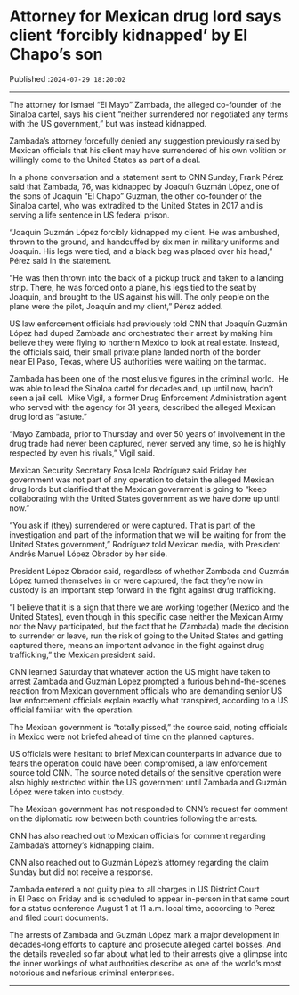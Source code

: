 # Attorney for Mexican drug lord says client ‘forcibly kidnapped’ by El Chapo’s son

Published :`2024-07-29 18:20:02`

---

The attorney for Ismael “El Mayo” Zambada, the alleged co-founder of the Sinaloa cartel, says his client “neither surrendered nor negotiated any terms with the US government,” but was instead kidnapped.

Zambada’s attorney forcefully denied any suggestion previously raised by Mexican officials that his client may have surrendered of his own volition or willingly come to the United States as part of a deal.

In a phone conversation and a statement sent to CNN Sunday, Frank Pérez said that Zambada, 76, was kidnapped by Joaquín Guzmán López, one of the sons of Joaquín “El Chapo” Guzmán, the other co-founder of the Sinaloa cartel, who was extradited to the United States in 2017 and is serving a life sentence in US federal prison.

“Joaquín Guzmán López forcibly kidnapped my client. He was ambushed, thrown to the ground, and handcuffed by six men in military uniforms and Joaquin. His legs were tied, and a black bag was placed over his head,” Pérez said in the statement.

“He was then thrown into the back of a pickup truck and taken to a landing strip. There, he was forced onto a plane, his legs tied to the seat by Joaquin, and brought to the US against his will. The only people on the plane were the pilot, Joaquín and my client,” Pérez added.

US law enforcement officials had previously told CNN that Joaquín Guzmán López had duped Zambada and orchestrated their arrest by making him believe they were flying to northern Mexico to look at real estate. Instead, the officials said, their small private plane landed north of the border near El Paso, Texas, where US authorities were waiting on the tarmac.

Zambada has been one of the most elusive figures in the criminal world.  He was able to lead the Sinaloa cartel for decades and, up until now, hadn’t seen a jail cell.  Mike Vigil, a former Drug Enforcement Administration agent who served with the agency for 31 years, described the alleged Mexican drug lord as “astute.”

“Mayo Zambada, prior to Thursday and over 50 years of involvement in the drug trade had never been captured, never served any time, so he is highly respected by even his rivals,” Vigil said.

Mexican Security Secretary Rosa Icela Rodríguez said Friday her government was not part of any operation to detain the alleged Mexican drug lords but clarified that the Mexican government is going to “keep collaborating with the United States government as we have done up until now.”

“You ask if (they) surrendered or were captured. That is part of the investigation and part of the information that we will be waiting for from the United States government,” Rodríguez told Mexican media, with President Andrés Manuel López Obrador by her side.

President López Obrador said, regardless of whether Zambada and Guzmán López turned themselves in or were captured, the fact they’re now in custody is an important step forward in the fight against drug trafficking.

“I believe that it is a sign that there we are working together (Mexico and the United States), even though in this specific case neither the Mexican Army nor the Navy participated, but the fact that he (Zambada) made the decision to surrender or leave, run the risk of going to the United States and getting captured there, means an important advance in the fight against drug trafficking,” the Mexican president said.

CNN learned Saturday that whatever action the US might have taken to arrest Zambada and Guzmán López prompted a furious behind-the-scenes reaction from Mexican government officials who are demanding senior US law enforcement officials explain exactly what transpired, according to a US official familiar with the operation.

The Mexican government is “totally pissed,” the source said, noting officials in Mexico were not briefed ahead of time on the planned captures.

US officials were hesitant to brief Mexican counterparts in advance due to fears the operation could have been compromised, a law enforcement source told CNN. The source noted details of the sensitive operation were also highly restricted within the US government until Zambada and Guzmán López were taken into custody.

The Mexican government has not responded to CNN’s request for comment on the diplomatic row between both countries following the arrests.

CNN has also reached out to Mexican officials for comment regarding Zambada’s attorney’s kidnapping claim.

CNN also reached out to Guzmán López’s attorney regarding the claim Sunday but did not receive a response.

Zambada entered a not guilty plea to all charges in US District Court in El Paso on Friday and is scheduled to appear in-person in that same court for a status conference August 1 at 11 a.m. local time, according to Perez and filed court documents.

The arrests of Zambada and Guzmán López mark a major development in decades-long efforts to capture and prosecute alleged cartel bosses. And the details revealed so far about what led to their arrests give a glimpse into the inner workings of what authorities describe as one of the world’s most notorious and nefarious criminal enterprises.

---

